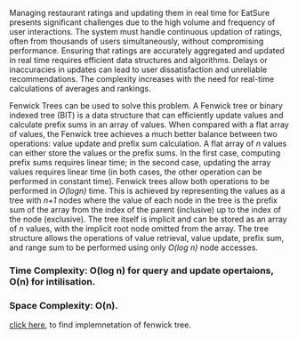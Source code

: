 Managing restaurant ratings and updating them in real time for EatSure presents significant challenges due to the high volume and frequency of user interactions. The system must handle continuous updation of ratings, often from thousands of users simultaneously, without compromising performance. Ensuring that ratings are accurately aggregated and updated in real time requires efficient data structures and algorithms. Delays or inaccuracies in updates can lead to user dissatisfaction and unreliable recommendations. The complexity increases with the need for real-time calculations of averages and rankings.

Fenwick Trees can be used to solve this problem. A Fenwick tree or binary indexed tree (BIT) is a data structure that can efficiently update values and calculate prefix sums in an array of values. When compared with a flat array of values, the Fenwick tree achieves a much better balance between two operations: value update and prefix sum calculation. A flat array of _n_ values can either store the values or the prefix sums. In the first case, computing prefix sums requires linear time; in the second case, updating the array values requires linear time (in both cases, the other operation can be performed in constant time). Fenwick trees allow both operations to be performed in  _O(logn)_ time. This is achieved by representing the values as a tree with _n+1_ nodes where the value of each node in the tree is the prefix sum of the array from the index of the parent (inclusive) up to the index of the node (exclusive). The tree itself is implicit and can be stored as an array of _n_ values, with the implicit root node omitted from the array. The tree structure allows the operations of value retrieval, value update, prefix sum, and range sum to be performed using only  _O(log n)_ node accesses.

### Time Complexity: O(log n) for query and update opertaions, O(n) for intilisation.

### Space Complexity: O(n).

[click here](https://github.com/JadenEkbote/DSA/blob/main/trees/fenwick.c), to find implemnetation of fenwick tree.
